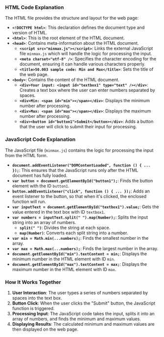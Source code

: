 ### HTML Code Explanation

The HTML file provides the structure and layout for the web page:
- **`<!DOCTYPE html>`**: This declaration defines the document type and version of HTML.
- **`<html>`**: This is the root element of the HTML document.
- **`<head>`**: Contains meta-information about the HTML document.
  - **`<script src="minmax.js"></script>`**: Links the external JavaScript file `minmax.js` which will handle the logic for processing the input.
  - **`<meta charset="utf-8" />`**: Specifies the character encoding for the document, ensuring it can handle various characters properly.
  - **`<title>50.003 sample code: Min and Max</title>`**: Sets the title of the web page.
- **`<body>`**: Contains the content of the HTML document.
  - **`<div>Your input: <input id="textbox1" type="text" /></div>`**: Creates a text box where the user can enter numbers separated by spaces.
  - **`<div>Min: <span id="min"></span></div>`**: Displays the minimum number after processing.
  - **`<div>Max: <span id="max"></span></div>`**: Displays the maximum number after processing.
  - **`<div><button id="button1">Submit</button></div>`**: Adds a button that the user will click to submit their input for processing.

### JavaScript Code Explanation

The JavaScript file (`minmax.js`) contains the logic for processing the input from the HTML form.
- **`document.addEventListener("DOMContentLoaded", function () { ... });`**: This ensures that the JavaScript runs only after the HTML document has fully loaded.
- **`var button = document.getElementById("button1");`**: Finds the button element with the ID `button1`.
- **`button.addEventListener("click", function () { ... });`**: Adds an event listener to the button, so that when it's clicked, the enclosed function will run.
- **`var inputText = document.getElementById("textbox1").value;`**: Gets the value entered in the text box with ID `textbox1`.
- **`var numbers = inputText.split(" ").map(Number);`**: Splits the input string into an array of numbers. 
  - **`split(" ")`**: Divides the string at each space.
  - **`map(Number)`**: Converts each split string into a number.
- **`var min = Math.min(...numbers);`**: Finds the smallest number in the array.
- **`var max = Math.max(...numbers);`**: Finds the largest number in the array.
- **`document.getElementById("min").textContent = min;`**: Displays the minimum number in the HTML element with ID `min`.
- **`document.getElementById("max").textContent = max;`**: Displays the maximum number in the HTML element with ID `max`.

### How It Works Together

1. **User Interaction**: The user types a series of numbers separated by spaces into the text box.
2. **Button Click**: When the user clicks the "Submit" button, the JavaScript function is triggered.
3. **Processing Input**: The JavaScript code takes the input, splits it into an array of numbers, and finds the minimum and maximum values.
4. **Displaying Results**: The calculated minimum and maximum values are then displayed on the web page.